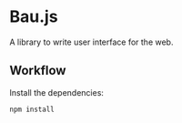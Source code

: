 # Bau.js

A library to write user interface for the web.

## Workflow

Install the dependencies:

```sh
npm install
```
